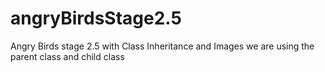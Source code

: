 # angryBirdsStage2.5
Angry Birds stage 2.5 with Class Inheritance and Images
we are using the parent class and child class
